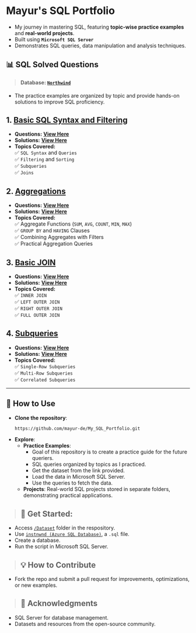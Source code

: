 # **Mayur's SQL Portfolio**

- My journey in mastering SQL, featuring **topic-wise practice examples** and **real-world projects**.
- Built using **`Microsoft SQL Server`**
- Demonstrates SQL queries, data manipulation and analysis techniques.

## **📊 SQL Solved Questions**

> #### **Database:** [`Northwind`](https://github.com/microsoft/sql-server-samples/tree/master/samples/databases/northwind-pubs)
- The practice examples are organized by topic and provide hands-on solutions to improve SQL proficiency.

## **1. [Basic SQL Syntax and Filtering](https://github.com/mayur-de/My_SQL_Portfolio/01_Basic_SQL_Syntax_and_Filtering.sql)**  
- **Questions:** [**View Here**](https://github.com/dummy-link/questions)  
- **Solutions:** [**View Here**](https://github.com/dummy-link/solutions)  
- **Topics Covered:**  
  ✅ `SQL Syntax` and `Queries`  
  ✅ `Filtering` and `Sorting`  
  ✅ `Subqueries`  
  ✅ `Joins`  

## **2. [Aggregations](https://github.com/mayur-de/My_SQL_Portfolio/blob/c13257ef6d850aaa317348acb1eb5295dc75bf89/02_Aggregations.sql)**  
- **Questions:** [**View Here**](https://github.com/dummy-link/questions)  
- **Solutions:** [**View Here**](https://github.com/mayur-de/My_SQL_Portfolio/blob/c13257ef6d850aaa317348acb1eb5295dc75bf89/02_Aggregations.sql)
- **Topics Covered:**  
  ✅ Aggregate Functions (`SUM`, `AVG`, `COUNT`, `MIN`, `MAX`)  
  ✅ `GROUP BY` and `HAVING` Clauses  
  ✅ Combining Aggregates with Filters  
  ✅ Practical Aggregation Queries  

## **3. [Basic JOIN](https://github.com/mayur-de/My_SQL_Portfolio/blob/a9ff500d64ac6fddeda8bc48bfd76adaf92be965/03_Basic_JOIN.sql)**  
- **Questions:** [**View Here**](https://github.com/dummy-link/questions)  
- **Solutions:** [**View Here**](https://github.com/mayur-de/My_SQL_Portfolio/blob/a9ff500d64ac6fddeda8bc48bfd76adaf92be965/03_Basic_JOIN.sql)
- **Topics Covered:**  
  ✅ `INNER JOIN`  
  ✅ `LEFT OUTER JOIN`  
  ✅ `RIGHT OUTER JOIN`  
  ✅ `FULL OUTER JOIN`  

## **4. [Subqueries](https://github.com/mayur-de/My_SQL_Portfolio/4_SubQueries.sql)**  
- **Questions:** [**View Here**](https://github.com/dummy-link/questions)  
- **Solutions:** [**View Here**](https://github.com/dummy-link/solutions)  
- **Topics Covered:**  
  ✅ `Single-Row Subqueries`  
  ✅ `Multi-Row Subqueries`  
  ✅ `Correlated Subqueries`  
---
## **🚀 How to Use**
- **Clone the repository**:
  ```bash
  https://github.com/mayur-de/My_SQL_Portfolio.git
  ```
- **Explore**:
  - **Practice Examples**:
      - Goal of this repository is to create a practice guide for the future queriers.  
      - SQL queries organized by topics as I practiced.
      - Get the dataset from the link provided.
      - Load the data in Microsoft SQL Server.
      - Use the queries to fetch the data.
  - **Projects**: Real-world SQL projects stored in separate folders, demonstrating practical applications.

> ## 🚀 **Get Started:**
  - Access [`/Dataset`](https://github.com/mayur-de/My_SQL_Portfolio/tree/ed32522fa08528eae29bc9e9f281980e83262772/Databases) folder in the respository.
  - Use [`instnwnd (Azure SQL Database)`](https://github.com/mayur-de/My_SQL_Portfolio/blob/ed32522fa08528eae29bc9e9f281980e83262772/Databases/instnwnd%20(Azure%20SQL%20Database).sql), a `.sql` file.
  - Create a database.
  - Run the script in Microsoft SQL Server.

> ## **💡 How to Contribute**
- Fork the repo and submit a pull request for improvements, optimizations, or new examples.

> ## **🎉 Acknowledgments**
- SQL Server for database management.
- Datasets and resources from the open-source community.
